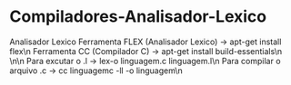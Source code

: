 # Compiladores-Analisador-Lexico
Analisador Lexico
Ferramenta FLEX (Analisador Lexico) -> apt-get install flex\n
Ferramenta CC (Compilador C) -> apt-get install build-essentials\n
\n\n
Para excutar o .l -> lex-o linguagem.c linguagem.l\n
Para compilar o arquivo .c -> cc linguagemc -ll -o linguagem\n
